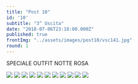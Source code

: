 ```yaml
---
title: "Post 10"
id: '10'
subtitle: "3^ Uscita"
date: "2018-07-06T23:18:00.000Z"
published: true
frontImg: "../assets/images/post10/vsc141.jpg"
round: 1
---
```


SPECIALE OUTFIT NOTTE ROSA

![](../assets/images/post10/vsc132.jpg)
![](../assets/images/post10/vsc133.jpg)
![](../assets/images/post10/vsc134.jpg)
![](../assets/images/post10/vsc135.jpg)
![](../assets/images/post10/vsc136.jpg)
![](../assets/images/post10/vsc137.jpg)
![](../assets/images/post10/vsc138.jpg)
![](../assets/images/post10/vsc139.jpg)
![](../assets/images/post10/vsc140.jpg)
![](../assets/images/post10/vsc142.jpg)
![](../assets/images/post10/vsc143.jpg)
